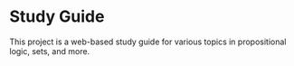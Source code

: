 # Study Guide

This project is a web-based study guide for various topics in propositional logic, sets, and more.
